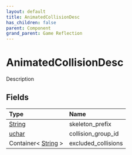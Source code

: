 ```yaml
---
layout: default
title: AnimatedCollisionDesc
has_children: false
parent: Component
grand_parent: Game Reflection
---
```

# AnimatedCollisionDesc
Description 

## Fields

| Type | Name |
|:----------|:--------------|
| [String](/riftbreaker-wiki/docs/game-reflection/components/string/) | skeleton_prefix |
| [uchar](/riftbreaker-wiki/docs/game-reflection/enums/uchar/) | collision_group_id |
| Container< [String](/riftbreaker-wiki/docs/game-reflection/components/string/) > | excluded_collisions |

